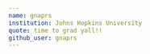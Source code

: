 ```yaml
---
name: gnaprs
institution: Johns Hopkins University 
quote: time to grad yall!!
github_user: gnaprs
---
```

